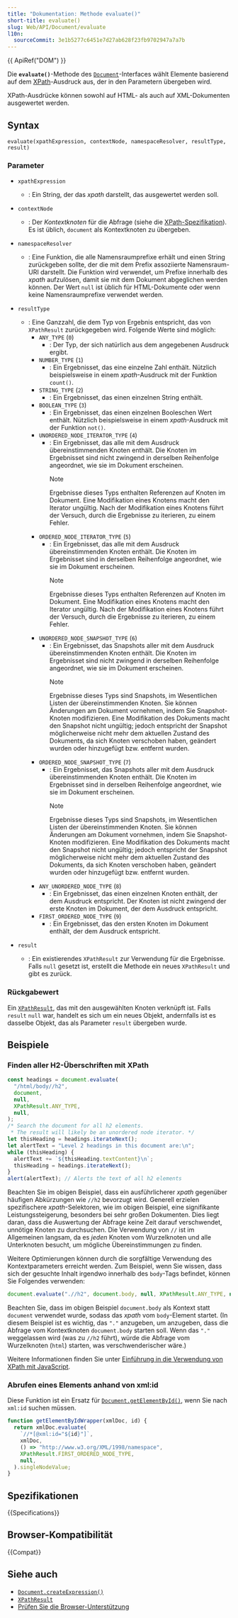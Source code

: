 ```yaml
---
title: "Dokumentation: Methode evaluate()"
short-title: evaluate()
slug: Web/API/Document/evaluate
l10n:
  sourceCommit: 3e1b5277c6451e7d27ab628f23fb9702947a7a7b
---
```


{{ ApiRef("DOM") }}

Die **`evaluate()`**-Methode des [`Document`](/de/docs/Web/API/Document)-Interfaces wählt Elemente basierend auf dem [XPath](/de/docs/Web/XML/XPath)-Ausdruck aus, der in den Parametern übergeben wird.

XPath-Ausdrücke können sowohl auf HTML- als auch auf XML-Dokumenten ausgewertet werden.

## Syntax

```js-nolint
evaluate(xpathExpression, contextNode, namespaceResolver, resultType, result)
```

### Parameter

- `xpathExpression`
  - : Ein String, der das _xpath_ darstellt, das ausgewertet werden soll.
- `contextNode`
  - : Der _Kontextknoten_ für die Abfrage (siehe die [XPath-Spezifikation](https://www.w3.org/TR/1999/REC-xpath-19991116/)).
    Es ist üblich, `document` als Kontextknoten zu übergeben.
- `namespaceResolver`
  - : Eine Funktion, die alle Namensraumprefixe erhält und einen String zurückgeben sollte, der die mit dem Prefix assoziierte Namensraum-URI darstellt.
    Die Funktion wird verwendet, um Prefixe innerhalb des _xpath_ aufzulösen, damit sie mit dem Dokument abgeglichen werden können.
    Der Wert `null` ist üblich für HTML-Dokumente oder wenn keine Namensraumprefixe verwendet werden.
- `resultType`

  - : Eine Ganzzahl, die dem Typ von Ergebnis entspricht, das von `XPathResult` zurückgegeben wird.
    Folgende Werte sind möglich:
    - `ANY_TYPE` (`0`)
      - : Der Typ, der sich natürlich aus dem angegebenen Ausdruck ergibt.
    - `NUMBER_TYPE` (`1`)
      - : Ein Ergebnisset, das eine einzelne Zahl enthält. Nützlich beispielsweise in einem
        _xpath_-Ausdruck mit der Funktion `count()`.
    - `STRING_TYPE` (`2`)
      - : Ein Ergebnisset, das einen einzelnen String enthält.
    - `BOOLEAN_TYPE` (`3`)
      - : Ein Ergebnisset, das einen einzelnen Booleschen Wert enthält. Nützlich beispielsweise in einem
        _xpath_-Ausdruck mit der Funktion `not()`.
    - `UNORDERED_NODE_ITERATOR_TYPE` (`4`)
      - : Ein Ergebnisset, das alle mit dem Ausdruck übereinstimmenden Knoten enthält. Die Knoten
        im Ergebnisset sind nicht zwingend in derselben Reihenfolge angeordnet, wie sie im Dokument erscheinen.
        > [!NOTE]
        > Ergebnisse dieses Typs enthalten Referenzen auf Knoten im Dokument.
        > Eine Modifikation eines Knotens macht den Iterator ungültig.
        > Nach der Modifikation eines Knotens führt der Versuch, durch die Ergebnisse zu iterieren, zu einem Fehler.
    - `ORDERED_NODE_ITERATOR_TYPE` (`5`)
      - : Ein Ergebnisset, das alle mit dem Ausdruck übereinstimmenden Knoten enthält. Die Knoten
        im Ergebnisset sind in derselben Reihenfolge angeordnet, wie sie im Dokument erscheinen.
        > [!NOTE]
        > Ergebnisse dieses Typs enthalten Referenzen auf Knoten im Dokument.
        > Eine Modifikation eines Knotens macht den Iterator ungültig.
        > Nach der Modifikation eines Knotens führt der Versuch, durch die Ergebnisse zu iterieren, zu einem Fehler.
    - `UNORDERED_NODE_SNAPSHOT_TYPE` (`6`)
      - : Ein Ergebnisset, das Snapshots aller mit dem Ausdruck übereinstimmenden Knoten enthält.
        Die Knoten im Ergebnisset sind nicht zwingend in derselben Reihenfolge angeordnet, wie sie im Dokument erscheinen.
        > [!NOTE]
        > Ergebnisse dieses Typs sind Snapshots, im Wesentlichen Listen der übereinstimmenden Knoten.
        > Sie können Änderungen am Dokument vornehmen, indem Sie Snapshot-Knoten modifizieren.
        > Eine Modifikation des Dokuments macht den Snapshot nicht ungültig;
        > jedoch entspricht der Snapshot möglicherweise nicht mehr dem aktuellen Zustand des Dokuments,
        > da sich Knoten verschoben haben, geändert wurden oder hinzugefügt bzw. entfernt wurden.
    - `ORDERED_NODE_SNAPSHOT_TYPE` (`7`)
      - : Ein Ergebnisset, das Snapshots aller mit dem Ausdruck übereinstimmenden Knoten enthält.
        Die Knoten im Ergebnisset sind in derselben Reihenfolge angeordnet, wie sie im Dokument erscheinen.
        > [!NOTE]
        > Ergebnisse dieses Typs sind Snapshots, im Wesentlichen Listen der übereinstimmenden Knoten.
        > Sie können Änderungen am Dokument vornehmen, indem Sie Snapshot-Knoten modifizieren.
        > Eine Modifikation des Dokuments macht den Snapshot nicht ungültig;
        > jedoch entspricht der Snapshot möglicherweise nicht mehr dem aktuellen Zustand des Dokuments,
        > da sich Knoten verschoben haben, geändert wurden oder hinzugefügt bzw. entfernt wurden.
    - `ANY_UNORDERED_NODE_TYPE` (`8`)
      - : Ein Ergebnisset, das einen einzelnen Knoten enthält, der dem Ausdruck entspricht. Der
        Knoten ist nicht zwingend der erste Knoten im Dokument, der dem Ausdruck entspricht.
    - `FIRST_ORDERED_NODE_TYPE` (`9`)
      - : Ein Ergebnisset, das den ersten Knoten im Dokument enthält, der dem Ausdruck entspricht.

- `result`
  - : Ein existierendes `XPathResult` zur Verwendung für die Ergebnisse. Falls `null` gesetzt ist, erstellt die Methode ein neues `XPathResult` und gibt es zurück.

### Rückgabewert

Ein [`XPathResult`](/de/docs/Web/API/XPathResult), das mit den ausgewählten Knoten verknüpft ist. Falls `result` `null` war, handelt es sich um ein neues Objekt,
andernfalls ist es dasselbe Objekt, das als Parameter `result` übergeben wurde.

## Beispiele

### Finden aller H2-Überschriften mit XPath

```js
const headings = document.evaluate(
  "/html/body//h2",
  document,
  null,
  XPathResult.ANY_TYPE,
  null,
);
/* Search the document for all h2 elements.
 * The result will likely be an unordered node iterator. */
let thisHeading = headings.iterateNext();
let alertText = "Level 2 headings in this document are:\n";
while (thisHeading) {
  alertText += `${thisHeading.textContent}\n`;
  thisHeading = headings.iterateNext();
}
alert(alertText); // Alerts the text of all h2 elements
```

Beachten Sie im obigen Beispiel, dass ein ausführlicherer _xpath_ gegenüber häufigen Abkürzungen wie `//h2` bevorzugt wird.
Generell erzielen spezifischere _xpath_-Selektoren, wie im obigen Beispiel, eine signifikante Leistungssteigerung, besonders
bei sehr großen Dokumenten. Dies liegt daran, dass die Auswertung der Abfrage keine Zeit darauf verschwendet, unnötige Knoten zu durchsuchen.
Die Verwendung von `//` ist im Allgemeinen langsam, da es _jeden_ Knoten vom Wurzelknoten und alle Unterknoten besucht, um mögliche Übereinstimmungen zu finden.

Weitere Optimierungen können durch die sorgfältige Verwendung des Kontextparameters erreicht werden. Zum Beispiel, wenn Sie wissen, dass sich der gesuchte Inhalt
irgendwo innerhalb des `body`-Tags befindet, können Sie Folgendes verwenden:

```js
document.evaluate(".//h2", document.body, null, XPathResult.ANY_TYPE, null);
```

Beachten Sie, dass im obigen Beispiel `document.body` als Kontext statt `document` verwendet wurde, sodass das _xpath_ vom `body`-Element startet.
(In diesem Beispiel ist es wichtig, das `"."` anzugeben, um anzugeben, dass die Abfrage vom Kontextknoten `document.body` starten soll.
Wenn das `"."` weggelassen wird (was zu `//h2` führt), würde die Abfrage vom Wurzelknoten (`html`) starten, was verschwenderischer wäre.)

Weitere Informationen finden Sie unter [Einführung in die Verwendung von XPath mit JavaScript](/de/docs/Web/XML/XPath/Guides/Introduction_to_using_XPath_in_JavaScript).

### Abrufen eines Elements anhand von xml:id

Diese Funktion ist ein Ersatz für [`Document.getElementById()`](/de/docs/Web/API/Document/getElementById), wenn Sie nach `xml:id` suchen müssen.

```js
function getElementByIdWrapper(xmlDoc, id) {
  return xmlDoc.evaluate(
    `//*[@xml:id="${id}"]`,
    xmlDoc,
    () => "http://www.w3.org/XML/1998/namespace",
    XPathResult.FIRST_ORDERED_NODE_TYPE,
    null,
  ).singleNodeValue;
}
```

## Spezifikationen

{{Specifications}}

## Browser-Kompatibilität

{{Compat}}

## Siehe auch

- [`Document.createExpression()`](/de/docs/Web/API/Document/createExpression)
- [`XPathResult`](/de/docs/Web/API/XPathResult)
- [Prüfen Sie die Browser-Unterstützung](https://codepen.io/johan/full/DJoqaX)
